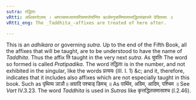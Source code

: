 ```yaml
---
sutra: तद्धिताः
vRtti: अधिकारोऽयम् । आपञ्चमाध्यायपरिसमाप्तेर्यानित ऊर्ध्वमनुक्रमिष्यामस्तद्धितसंज्ञास्ते वेदितव्याः ॥
vRtti_eng: The _Taddhita_-affixes are treated of here after.

---
```

This is an _adhikara_ or governing _sutra_. Up to the end of the Fifth Book, all the affixes that will be taught, are to be understood to have the name of _Taddhita_. Thus the affix ति taught in the very next _sutra_. As युवतिः The word so formed is called _Pratipadika_. The word तद्धिताः is in the  number, and not exhibited in the singular, like the words प्रत्ययः (III. I. 1) &c; and it, therefore, indicates that it includes also affixes which are not especially taught in this book. Such as पृथिव्य ञाञौ॥ अग्रादि पश्चाड् डिमच् ॥ As पार्थिव, अग्रिम, आदिम, पश्चिम ॥ See _Vart_ IV.3.23. The word _Taddhita_ is used in _Sutras_ like कृत्तद्धितसमासाश्च (I.2.46).
